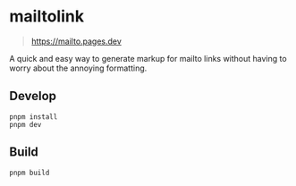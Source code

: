 # mailtolink

> <https://mailto.pages.dev>

A quick and easy way to generate markup for mailto links without having to worry about the annoying formatting.

## Develop

```
pnpm install
pnpm dev
```

## Build

```
pnpm build
```
